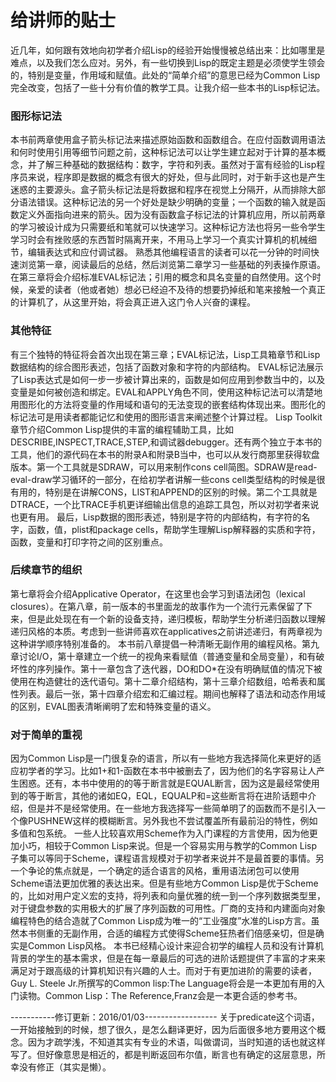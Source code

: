 # 给讲师的贴士
   近几年，如何跟有效地向初学者介绍Lisp的经验开始慢慢被总结出来：比如哪里是难点，以及我们怎么应对。另外，有一些切换到Lisp的既定主题是必须使学生领会的，特别是变量，作用域和赋值。此处的“简单介绍”的意思已经为Common Lisp完全改变，包括了一些十分有价值的教学工具。让我介绍一些本书的Lisp标记法。
### 图形标记法
 本书前两章使用盒子箭头标记法来描述原始函数和函数组合。在应付函数调用语法和何时使用引用等细节问题之前，这种标记法可以让学生建立起对于计算的基本概念，并了解三种基础的数据结构：数字，字符和列表。虽然对于富有经验的Lisp程序员来说，程序即是数据的概念有很大的好处，但与此同时，对于新手这也是产生迷惑的主要源头。盒子箭头标记法是将数据和程序在视觉上分隔开，从而排除大部分语法错误。这种标记法的另一个好处是缺少明确的变量；一个函数的输入就是函数定义外面指向进来的箭头。因为没有函数盒子标记法的计算机应用，所以前两章的学习被设计成为只需要纸和笔就可以快速学习。这种标记方法也将另一些令学生学习时会有挫败感的东西暂时隔离开来，不用马上学习一个真实计算机的机械细节，编辑表达式和应付调试器。
熟悉其他编程语言的读者可以花一分钟的时间快速浏览第一章，阅读最后的总结，然后浏览第二章学习一些基础的列表操作原语。
在第三章将会介绍标准EVAL标记法；引用的概念和具名变量的自然使用。这个时候，亲爱的读者（他或者她）想必已经迫不及待的想要扔掉纸和笔来接触一个真正的计算机了，从这里开始，将会真正进入这门令人兴奋的课程。
### 其他特征
有三个独特的特征将会首次出现在第三章；EVAL标记法，Lisp工具箱章节和Lisp数据结构的综合图形表述，包括了函数对象和字符的内部结构。
EVAL标记法展示了Lisp表达式是如何一步一步被计算出来的，函数是如何应用到参数当中的，以及变量是如何被创造和绑定。EVAL和APPLY角色不同，使用这种标记法可以清楚地用图形化的方法将变量的作用域和语句的无法变现的嵌套结构体现出来。图形化的标记法可是用读者都能记忆和使用的图形语言来阐述整个计算过程。
Lisp Toolkit章节介绍Common Lisp提供的丰富的编程辅助工具，比如DESCRIBE,INSPECT,TRACE,STEP,和调试器debugger。还有两个独立于本书的工具，他们的源代码在本书的附录A和附录B当中，也可以从发行商那里获得软盘版本。第一个工具就是SDRAW，可以用来制作cons cell简图。SDRAW是read-eval-draw学习循环的一部分，在给初学者讲解一些cons cell类型结构的时候是很有用的，特别是在讲解CONS，LIST和APPEND的区别的时候。第二个工具就是DTRACE，一个比TRACE手机更详细输出信息的追踪工具包，所以对初学者来说也更有用。
最后，Lisp数据的图形表述，特别是字符的内部结构，有字符的名字，函数，值，plist和package cells，帮助学生理解Lisp解释器的实质和字符，函数，变量和打印字符之间的区别重点。
### 后续章节的组织
第七章将会介绍Applicative Operator，在这里也会学习到语法闭包（lexical closures）。在第八章，前一版本的书里面龙的故事作为一个流行元素保留了下来，但是此处现在有一个新的设备支持，递归模板，帮助学生分析递归函数以理解递归风格的本质。考虑到一些讲师喜欢在applicatives之前讲述递归，有两章视为这种讲学顺序特别准备的。
本书前八章提倡一种清晰无副作用的编程风格。第九章讨论I/O，第十章建立一个统一的视角来看赋值（普通变量和全局变量），和有破坏性的序列操作。第十一章包含了迭代器，DO和DO*在没有明确赋值的情况下被使用在构造健壮的迭代语句。第十二章介绍结构，第十三章介绍数组，哈希表和属性列表。最后一张，第十四章介绍宏和汇编过程。期间也解释了语法和动态作用域的区别，EVAL图表清晰阐明了宏和特殊变量的语义。
### 对于简单的重视
因为Common Lisp是一门很复杂的语言，所以有一些地方我选择简化来更好的适应初学者的学习。比如1+和1-函数在本书中被删去了，因为他们的名字容易让人产生困惑。还有，本书中使用的的等于断言就是EQUAL断言，因为这是最经常使用到的等于断言，其他的诸如EQ，EQL，EQUALP和=这些断言将在进阶话题中介绍，但是并不是经常使用。在一些地方我选择写一些简单明了的函数而不是引入一个像PUSHNEW这样的模糊断言。另外我也不尝试覆盖所有最前沿的特性，例如多值和包系统。
一些人比较喜欢用Scheme作为入门课程的方言使用，因为他更加小巧，相较于Common Lisp来说。但是一个容易实用与教学的Common Lisp子集可以等同于Scheme，课程语言规模对于初学者来说并不是最首要的事情。另一个争论的焦点就是，一个确定的适合语言的风格，重用语法闭包可以使用Scheme语法更加优雅的表达出来。但是有些地方Common Lisp是优于Scheme的，比如对用户定义宏的支持，将列表和向量优雅的统一到一个序列数据类型里，对于键盘参数的实用极大的扩展了序列函数的可用性。厂商的支持和内建面向对象编程特色的结合造就了Common Lisp成为唯一的“工业强度”水准的Lisp方言。虽然本书侧重的无副作用，合适的编程方式使得Scheme狂热者们倍感亲切，但是确实是Common Lisp风格。
本书已经精心设计来迎合初学的编程人员和没有计算机背景的学生的基本需求，但是在每一章最后的可选的进阶话题提供了丰富的才来来满足对于跟高级的计算机知识有兴趣的人士。而对于有更加进阶的需要的读者，Guy L. Steele Jr.所撰写的Common lisp:The Language将会是一本更加有用的入门读物。Common Lisp：The Reference,Franz会是一本更合适的参考书。


-----------修订更新：2016/01/03------------------
关于predicate这个词语，一开始接触到的时候，想了很久，是怎么翻译更好，因为后面很多地方要用这个概念。因为才疏学浅，不知道其实有专业的术语，叫做谓词，当时知道的话也就这样写了。但好像意思是相近的，都是判断返回布尔值，断言也有确定的这层意思，所幸没有修正（其实是懒）。

